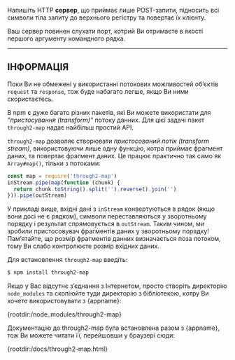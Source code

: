 Напишіть HTTP **сервер**, що приймає лише POST-запити, підносить всі символи тіла запиту до верхнього регістру та повертає їх клієнту.

Ваш сервер повинен слухати порт, котрий Ви отримаєте в якості першого аргументу командного рядка.

----------------------------------------------------------------------
## ІНФОРМАЦІЯ

Поки Ви не обмежені у використанні потокових можливостей об’єктів `request` та `response`, тож буде набагато легше, якщо Ви ними скористаєтесь.

В npm є дуже багато різних пакетів, які Ви можете використати для *"пристосування (transform)"* потоку данних. Для цієї задачі пакет `through2-map` надає найбільш простий АРІ.

`through2-map` дозволяє створювати *пристосований потік (transform stream)*, використовуючи лише одну функцію, котра приймає фрагмент даних, та повертає фрагмент даних. Це працює практично так само як `Array#map()`, тільки з потоками:

```js
const map = require('through2-map')
inStream.pipe(map(function (chunk) {
  return chunk.toString().split('').reverse().join('')
})).pipe(outStream)
```
У прикладі вище, вхідні дані з `inStream` конвертуються в рядок (якщо вони досі не є рядком), символи переставляються у зворотньому порядку і результат спрямовується в `outStream`. Таким чином, ми зробили пристосовувач фрагментів даних у зворотньому порядку! Пам’ятайте, що розмір фрагментів данних визначається поза потоком, тому Ви слабо контролюєте розмір вхідних даних.

Для встановлення `through2-map` введіть:

```sh
$ npm install through2-map
```

Якщо у Вас відсутнє з’єднання з Інтернетом, просто створіть директорію `node_modules` та скопіюйте туди директорію з бібліотекою, котру Ви хочете використовувати з {appname}:

  {rootdir:/node_modules/through2-map}

Документацію до through2-map була встановлена разом з {appname}, тож Ви можете читати її, перейшовши у браузері сюди:

  {rootdir:/docs/through2-map.html}
